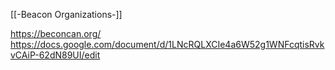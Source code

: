 [[-Beacon Organizations-]]

https://beconcan.org/
https://docs.google.com/document/d/1LNcRQLXCIe4a6W52g1WNFcqtisRvkvCAiP-62dN89UI/edit
